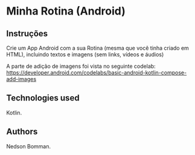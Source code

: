 # Minha Rotina (Android)
## Instruções

Crie um App Android com a sua Rotina (mesma que você tinha criado em HTML), incluindo textos e imagens (sem links, vídeos e áudios)

A parte de adição de imagens foi vista no seguinte codelab:
https://developer.android.com/codelabs/basic-android-kotlin-compose-add-images

## Technologies used

Kotlin.

## Authors

 Nedson Bomman.
